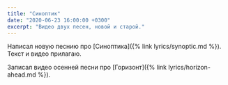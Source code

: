 ```yaml
---
title: "Синоптик"
date: "2020-06-23 16:00:00 +0300"
excerpt: "Видео двух песен, новой и старой."
---
```


Написал новую песнию про [Синоптика]({% link lyrics/synoptic.md %}). Текст и видео прилагаю.

Записал видео осенней песни про [Горизонт]({% link lyrics/horizon-ahead.md %}).
